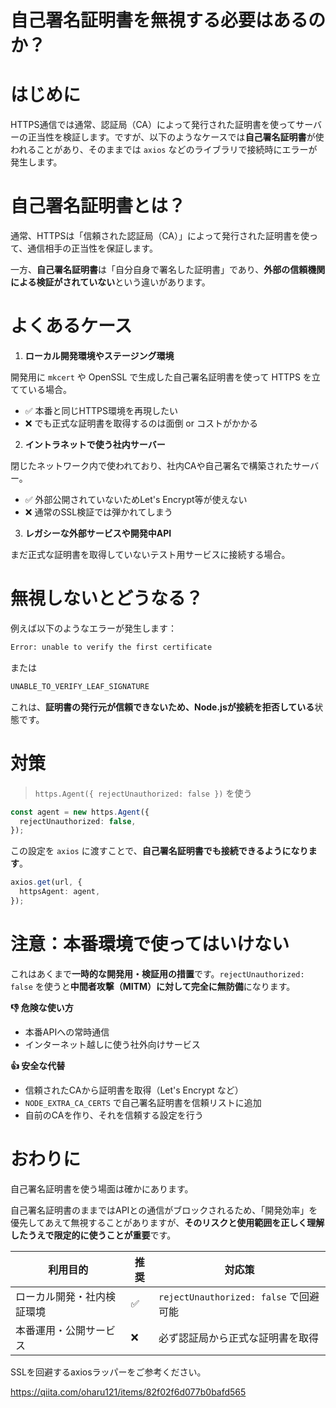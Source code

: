 # 自己署名証明書を無視する必要はあるのか？

# はじめに

HTTPS通信では通常、認証局（CA）によって発行された証明書を使ってサーバーの正当性を検証します。ですが、以下のようなケースでは**自己署名証明書**が使われることがあり、そのままでは `axios` などのライブラリで接続時にエラーが発生します。

# 自己署名証明書とは？

通常、HTTPSは「信頼された認証局（CA）」によって発行された証明書を使って、通信相手の正当性を保証します。

一方、**自己署名証明書**は「自分自身で署名した証明書」であり、**外部の信頼機関による検証がされていない**という違いがあります。

# よくあるケース

1. **ローカル開発環境やステージング環境**

開発用に `mkcert` や OpenSSL で生成した自己署名証明書を使って HTTPS を立てている場合。

* ✅ 本番と同じHTTPS環境を再現したい
* ❌ でも正式な証明書を取得するのは面倒 or コストがかかる

2. **イントラネットで使う社内サーバー**

閉じたネットワーク内で使われており、社内CAや自己署名で構築されたサーバー。

* ✅ 外部公開されていないためLet's Encrypt等が使えない
* ❌ 通常のSSL検証では弾かれてしまう

3. **レガシーな外部サービスや開発中API**

まだ正式な証明書を取得していないテスト用サービスに接続する場合。

# 無視しないとどうなる？

例えば以下のようなエラーが発生します：

```bash
Error: unable to verify the first certificate
```

または

```bash
UNABLE_TO_VERIFY_LEAF_SIGNATURE
```

これは、**証明書の発行元が信頼できないため、Node.jsが接続を拒否している**状態です。

# 対策
> `https.Agent({ rejectUnauthorized: false })` を使う

```ts
const agent = new https.Agent({
  rejectUnauthorized: false,
});
```

この設定を `axios` に渡すことで、**自己署名証明書でも接続できるようになります**。

```ts
axios.get(url, {
  httpsAgent: agent,
});
```

# 注意：**本番環境で使ってはいけない**

これはあくまで**一時的な開発用・検証用の措置**です。`rejectUnauthorized: false` を使うと**中間者攻撃（MITM）に対して完全に無防備**になります。

**👎 危険な使い方**

* 本番APIへの常時通信
* インターネット越しに使う社外向けサービス

**👍 安全な代替**

* 信頼されたCAから証明書を取得（Let's Encrypt など）
* `NODE_EXTRA_CA_CERTS` で自己署名証明書を信頼リストに追加
* 自前のCAを作り、それを信頼する設定を行う

# おわりに

自己署名証明書を使う場面は確かにあります。

自己署名証明書のままではAPIとの通信がブロックされるため、「開発効率」を優先してあえて無視することがありますが、**そのリスクと使用範囲を正しく理解したうえで限定的に使うことが重要**です。

| 利用目的          | 推奨 | 対応策                               |
| ------------- | -- | --------------------------------- |
| ローカル開発・社内検証環境 | ✅  | `rejectUnauthorized: false` で回避可能 |
| 本番運用・公開サービス   | ❌  | 必ず認証局から正式な証明書を取得                  |

SSLを回避するaxiosラッパーをご参考ください。

https://qiita.com/oharu121/items/82f02f6d077b0bafd565
